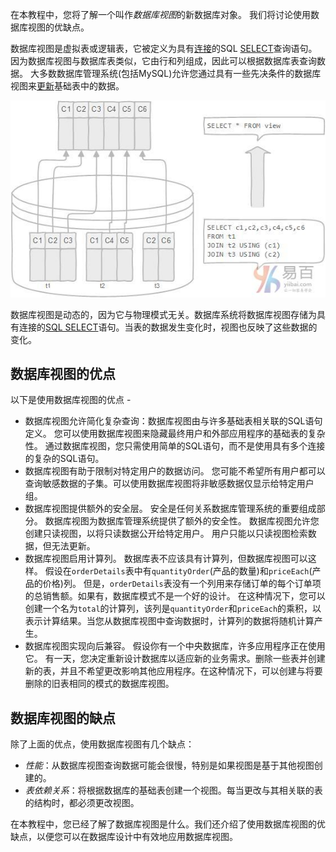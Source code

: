 在本教程中，您将了解一个叫作*数据库视图*的新数据库对象。 我们将讨论使用数据库视图的优缺点。

数据库视图是虚拟表或逻辑表，它被定义为具有[连接](http://www.yiibai.com/mysql/inner-join.html)的SQL [SELECT](http://www.yiibai.com/mysql/select-statement-query-data.html)查询语句。 因为数据库视图与数据库表类似，它由行和列组成，因此可以根据数据库表查询数据。 大多数数据库管理系统(包括MySQL)允许您通过具有一些先决条件的数据库视图来[更新](http://www.yiibai.com/mysql/update-data.html)基础表中的数据。

![img](../images/891080852_44349.jpg)

数据库视图是动态的，因为它与物理模式无关。数据库系统将数据库视图存储为具有连接的[SQL SELECT](http://www.yiibai.com/mysql/select-statement-query-data.html)语句。当表的数据发生变化时，视图也反映了这些数据的变化。

## 数据库视图的优点

以下是使用数据库视图的优点 -

- 数据库视图允许简化复杂查询：数据库视图由与许多基础表相关联的SQL语句定义。 您可以使用数据库视图来隐藏最终用户和外部应用程序的基础表的复杂性。 通过数据库视图，您只需使用简单的SQL语句，而不是使用具有多个连接的复杂的SQL语句。
- 数据库视图有助于限制对特定用户的数据访问。 您可能不希望所有用户都可以查询敏感数据的子集。可以使用数据库视图将非敏感数据仅显示给特定用户组。
- 数据库视图提供额外的安全层。 安全是任何关系数据库管理系统的重要组成部分。 数据库视图为数据库管理系统提供了额外的安全性。 数据库视图允许您创建只读视图，以将只读数据公开给特定用户。 用户只能以只读视图检索数据，但无法更新。
- 数据库视图启用计算列。 数据库表不应该具有计算列，但数据库视图可以这样。 假设在`orderDetails`表中有`quantityOrder`(产品的数量)和`priceEach`(产品的价格)列。 但是，`orderDetails`表没有一个列用来存储订单的每个订单项的总销售额。如果有，数据库模式不是一个好的设计。 在这种情况下，您可以创建一个名为`total`的计算列，该列是`quantityOrder`和`priceEach`的乘积，以表示计算结果。当您从数据库视图中查询数据时，计算列的数据将随机计算产生。
- 数据库视图实现向后兼容。 假设你有一个中央数据库，许多应用程序正在使用它。 有一天，您决定重新设计数据库以适应新的业务需求。删除一些表并创建新的表，并且不希望更改影响其他应用程序。在这种情况下，可以创建与将要删除的旧表相同的模式的数据库视图。

## 数据库视图的缺点

除了上面的优点，使用数据库视图有几个缺点：

- *性能*：从数据库视图查询数据可能会很慢，特别是如果视图是基于其他视图创建的。
- *表依赖关系*：将根据数据库的基础表创建一个视图。每当更改与其相关联的表的结构时，都必须更改视图。

在本教程中，您已经了解了数据库视图是什么。我们还介绍了使用数据库视图的优缺点，以便您可以在数据库设计中有效地应用数据库视图。